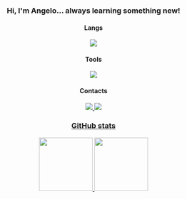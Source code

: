 <h3 align="center">Hi, I'm Angelo... always learning something new!</h2>

<h4 align="center">Langs</h4>
<p align="center">
  <a href='https://skillicons.dev'>
    <img src='https://skillicons.dev/icons?i=python,js,nodejs,html,css,tailwindcss'/>
  </a>
</p>

<h4 align="center">Tools</h4>
<p align="center">
  <a href="https://skillicons.dev">
    <img src='https://skillicons.dev/icons?i=vscode,git,github,linux'/>
  </a>
</p>

<h4 align="center">Contacts</h4>

<p align="center">
  <a
href='https://instagram.com/xwhelima'
target="_blank">
<img src='https://skillicons.dev/icons?i=instagram'
  </a>
<!-- Divide the space -->
  <a
href='https://www.linkedin.com/in/angelo-lima-a53886231'
target="_blank">
<img src='https://skillicons.dev/icons?i=linkedin'
  </a>
</p>

<h3 align="center">GitHub stats</h3>
<div align="center">
  <a href='https://github.com/Angelollima'>
  <img height="120em" src='https://github-readme-stats.vercel.app/api?username=Angelollima&show_icons=true&theme=tokyonight&include_all_commits=true&count_private=true'/>
  <img height="120em" src='https://github-readme-stats.vercel.app/api/top-langs/?username=Angelollima&layout=compact&langs_count=7&theme=tokyonight'/>
</div>
